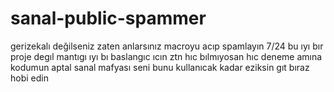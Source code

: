 # sanal-public-spammer
gerizekalı değilseniz zaten anlarsınız macroyu acıp spamlayın 7/24 bu ıyı bır proje degıl mantıgı ıyı bı baslangıc ıcın ztn hıc bılmıyosan hıc deneme amına kodumun aptal sanal mafyası seni bunu kullanıcak kadar eziksin gıt bıraz hobi edin
